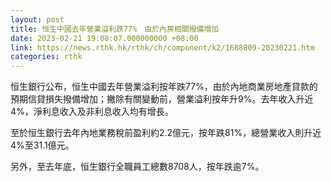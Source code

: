 ```yaml
---
layout: post
title: 恒生中國去年營業溢利跌77%　由於內房相關撥備增加
date: 2023-02-21 19:08:07.000000000 +08:00
link: https://news.rthk.hk/rthk/ch/component/k2/1688809-20230221.htm
categories: rthk
---
```


恒生銀行公布，恒生中國去年營業溢利按年跌77%，由於內地商業房地產貸款的預期信貸損失撥備增加；撇除有關變動前，營業溢利按年升9%。去年收入升近4%，淨利息收入及非利息收入均有增長。

至於恒生銀行去年內地業務稅前盈利約2.2億元，按年跌81%，總營業收入則升近4%至31.1億元。

另外，至去年底，恒生銀行全職員工總數8708人，按年跌逾7%。

